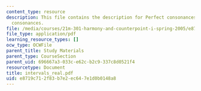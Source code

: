 ```yaml
---
content_type: resource
description: This file contains the description for Perfect consonances, and Imperfect
  consonances.
file: /media/courses/21m-301-harmony-and-counterpoint-i-spring-2005/e8719c712f83b7e2ec647e1d0b0148a8_intervals_real.pdf
file_type: application/pdf
learning_resource_types: []
ocw_type: OCWFile
parent_title: Study Materials
parent_type: CourseSection
parent_uid: 696667a3-033c-e62c-b2c9-337c8d0521f4
resourcetype: Document
title: intervals_real.pdf
uid: e8719c71-2f83-b7e2-ec64-7e1d0b0148a8
---
```

